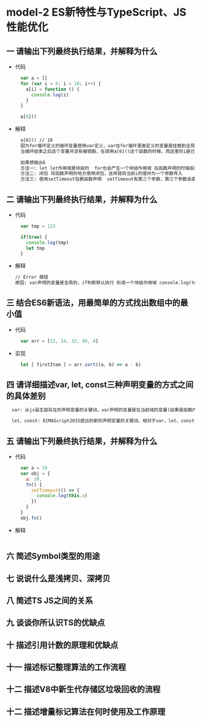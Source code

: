 # model-2 ES新特性与TypeScript、JS性能优化


## 一 请输出下列最终执行结果，并解释为什么
  - 代码
    ```js
      var a = []
      for (var i = 0; i < 10; i++) {
        a[i] = function () {
          console.log(i)
        }
      }

      a[6]()
    ```
  - 解释
    ```txt
      a[6]() // 10
      因为for循环定义的循环变量使用var定义，var在for循环里面定义的变量是挂载到全局的
      当循环结束之后这个变量并没有被销毁，在调用a[6]()这个函数的时候，而这里的i是已经完成循环的 所以是10
      
      如果想输出6
      方法一: let let作用域是块级的  for也会产生一个块级作用域 在函数声明的时候函数内部存在一个对当前i的引用
      方法二: 闭包 将函数声明的地方使用闭包，这样就将当前i的值作为一个参数传入
      方法三: 使用setTimeout包裹函数声明  setTimeout有第三个参数，第三个参数会直接作为参数传入 但是这里使用settimeout会变成异步执行 并不能立即得到结果 想要得到正确的结果需要使用Promise解决异步
    ```

## 二 请输出下列最终执行结果，并解释为什么
  - 代码
    ```js
      var tmp = 123

      if(true) {
        console.log(tmp)
        let tmp
      }
    ```
  - 解释
    ```txt
    // Error 报错
    原因: var声明的变量是全局的，if判断默认执行 形成一个块级作用域 console.log(tmp) 因为当前if形成的作用域内存在tmp变量 但是变量还没有声明，let定义的变量不能在当前作用域内声明之前使用(暂时性死区)
    ```
    
## 三 结合ES6新语法，用最简单的方式找出数组中的最小值
  - 代码
    ```js
      var arr = [12, 34, 32, 89, 4]
    ```
  - 实现
    ```js
      let [ firstItem ] = arr.sort((a, b) => a - b)
    ```
    
## 四 请详细描述var, let, const三种声明变量的方式之间的具体差别
  ```txt
    var: 从js诞生就存在的声明变量的关键词，var声明的变量是在当前域的变量(如果是函数内部声明则是局部变量) var声明会存在变量提升，也就是可以在声明之前使用，但是值为undefined

    let、const: ECMAScript2015提出的新的声明变量的关键词，相对于var，let、const不存在变量提升，如果在声明之前使用会造成暂时性死区(程序执行错误，停止执行)，而且let、const有了新的作用域使用定义，也就是块级作用域(每一个{}都会形成一个块级作用域)，而且只在当前块级作用域生效，let声明的变量可以任意改变，const声明常量，声明之后不能改变(声明对象类型，因为只是保存了对象的内存地址，所以不管对象内部怎么变化都可以)
  ```

## 五 请输出下列最终执行结果，并解释为什么
  - 代码
    ```js
      var a = 10
      var obj = {
        a: 20,
        fn() {
          setTimeout(() => {
            console.log(this.a)
          })
        }
      }
      obj.fn()
    ```
  - 解释
    ```txt

    ```

## 六 简述Symbol类型的用途

## 七 说说什么是浅拷贝、深拷贝

## 八 简述TS JS之间的关系

## 九 谈谈你所认识TS的优缺点

## 十 描述引用计数的原理和优缺点

## 十一 描述标记整理算法的工作流程

## 十二 描述V8中新生代存储区垃圾回收的流程

## 十二 描述增量标记算法在何时使用及工作原理
